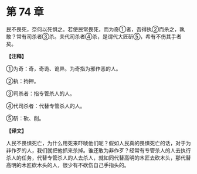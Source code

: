 # 第 74 章

民不畏死，奈何以死惧之。若使民常畏死，而为奇①者，吾得执②而杀之，孰敢？常有司杀者③杀。夫代司杀者④杀，是谓代大匠斫⑤，希有不伤其手者矣。

**【注释】**


①为奇：奇，奇诡、诡异。为奇指为邪作恶的人。

②执：拘押。

③司杀者：指专管杀人的人。

④代司杀者：代替专管杀人的人。

⑤斫：砍、削。


**【译文】**

人民不畏惧死亡，为什么用死来吓唬他们呢？假如人民真的畏惧死亡的话，对于为非作歹的人，我们就把他抓来杀掉。谁还敢为非作歹？经常有专管杀人的人去执行杀人的任务，代替专管杀人的人去杀人，就如同代替高明的木匠去砍木头，那代替高明的木匠砍木头的人，很少有不砍伤自己手指头的。
